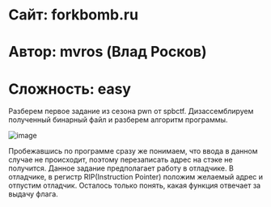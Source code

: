
# Сайт: forkbomb.ru 
# Автор: mvros (Влад Росков)
# Сложность: easy 


Разберем первое задание из сезона pwn от spbctf. Дизассемблируем полученный 
бинарный файл и разберем алгоритм программы.

![image](https://github.com/user-attachments/assets/7452c046-5bf8-4c0c-9c51-3be1ad27a4fc)

Пробежавшись по программе сразу же понимаем, что ввода в данном случае не происходит, поэтому перезаписать адрес 
на стэке не получится. Данное задание предполагает работу в отладчике. В отладчике, в регистр RIP(Instruction Pointer) положим желаемый адрес 
и отпустим отладчик. Осталось только понять, какая функция отвечает за выдачу флага. 
